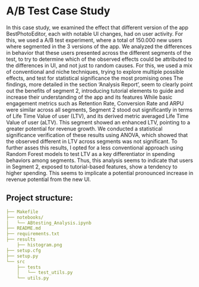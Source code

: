 # A/B Test Case Study

In this case study, we examined the effect that different version of the app BestPhotoEditor, each with
notable UI changes, had on user activity. For this, we used a A/B test experiment, where a total of
150.000 new users where segmented in the 3 versions of the app.
We analyzed the differences in behavior that these users presented across the different segments of the
test, to try to determine which of the observed effects could be attributed to the differences in UI, and
not just to random causes. For this, we used a mix of conventional and niche techniques, trying to
explore multiple possible effects, and test for statistical significance the most promising ones
The findings, more detailed in the section ‘Analysis Report’, seem to clearly point out the benefits of
segment 2, introducing tutorial elements to guide and increase their understanding of the app and its
features
While basic engagement metrics such as Retention Rate, Conversion Rate and ARPU were similar
across all segments, Segment 2 stood out significantly in terms of Life Time Value of user (LTV), and
its derived metric averaged Life Time Value of user (aLTV). This segment showed an enhanced LTV,
pointing to a greater potential for revenue growth.
We conducted a statistical significance verification of these results using ANOVA, which showed that
the observed different in LTV across segments was not significant. To further asses this results, I opted
for a less conventional approach using Random Forest models to test LTV as a key differentiator in
spending behaviors among segments.
Thus, this analysis seems to indicate that users in Segment 2, exposed to tutorial-based features, show
a tendency to higher spending. This seems to implicate a potential pronounced increase in revenue
potential from the new UI.


## Project structure:
```yml
├── Makefile
├── notebooks/
│   └── ABtesting_Analysis.ipynb
├── README.md
├── requirements.txt
├── results
    ├── histogram.png
├── setup.cfg
├── setup.py
└── src
    ├── tests
    │   └── test_utils.py
    └── utils.py
```
